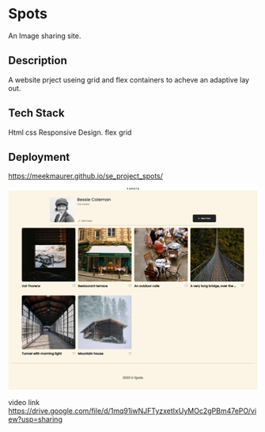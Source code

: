 # Spots

An Image sharing site.

## Description

A website prject useing grid and flex containers to acheve an adaptive lay out.

## Tech Stack

Html
css
Responsive Design.
flex
grid

## Deployment

https://meekmaurer.github.io/se_project_spots/

![alt text](image-1.png)

video link https://drive.google.com/file/d/1mq91iwNJFTyzxetIxUyMOc2gPBm47ePO/view?usp=sharing
